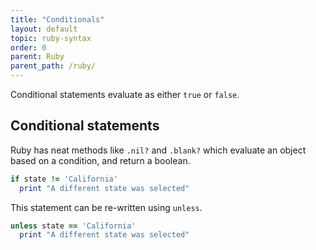 ```yaml
---
title: "Conditionals"
layout: default
topic: ruby-syntax
order: 0
parent: Ruby
parent_path: /ruby/
---
```

Conditional statements evaluate as either `true` or `false`.

## Conditional statements
Ruby has neat methods like `.nil?` and `.blank?` which evaluate an object based on a condition, and return a boolean.

```ruby
if state != 'California'
  print "A different state was selected"
```

This statement can be re-written using `unless`.

```ruby
unless state == 'California'
  print "A different state was selected"
```